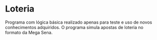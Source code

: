 # Loteria
Programa com lógica básica realizado apenas para teste e uso de novos conhecimentos adquiridos. O programa simula apostas de loteria no formato da Mega Sena.
